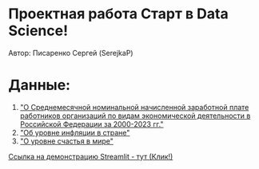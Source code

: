# Проектная работа Старт в Data Science!
 
Автор: Писаренко Сергей (SerejkaP)  
# Данные:   
1) ["О Среднемесячной номинальной начисленной заработной плате работников организаций по видам экономической деятельности в Российской Федерации за 2000-2023 гг."](https://rosstat.gov.ru/labor_market_employment_salaries) 
2) ["Об уровне инфляции в стране"](https://xn----ctbjnaatncev9av3a8f8b.xn--p1ai/%D1%82%D0%B0%D0%B1%D0%BB%D0%B8%D1%86%D1%8B-%D0%B8%D0%BD%D1%84%D0%BB%D1%8F%D1%86%D0%B8%D0%B8)
3) ["О уровне счастья в мире"](https://happyplanetindex.org/countries/)


[Ссылка на демонстрацию Streamlit - тут (Клик!)]()

